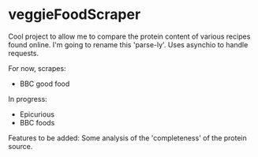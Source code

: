 ﻿# veggieFoodScraper

Cool project to allow me to compare the protein content of various recipes found online. I'm going to rename this 'parse-ly'. Uses asynchio to handle requests.

For now, scrapes:
- BBC good food

In progress:
- Epicurious
- BBC foods

Features to be added:
Some analysis of the 'completeness' of the protein source.


